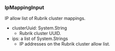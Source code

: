 ### IpMappingInput
IP allow list of Rubrik cluster mappings.

- clusterUuid: System.String
  - Rubrik cluster UUID.
- ips: a list of System.Strings
  - IP addresses on the Rubrik cluster allow list.
